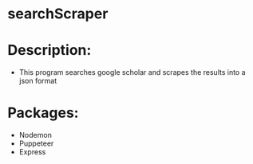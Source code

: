 # searchScraper

# Description:
* This program searches google scholar and scrapes the results into a json format

# Packages:
* Nodemon
* Puppeteer
* Express
